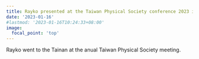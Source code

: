 ```yaml
---
title: Rayko presented at the Taiwan Physical Society conference 2023 in Tainan.
date: '2023-01-16'
#lastmod: '2023-01-16T10:24:33+08:00'
image:
  focal_point: 'top'
---
```


Rayko went to the Tainan at the anual Taiwan Physical Society meeting.

<!--more-->


